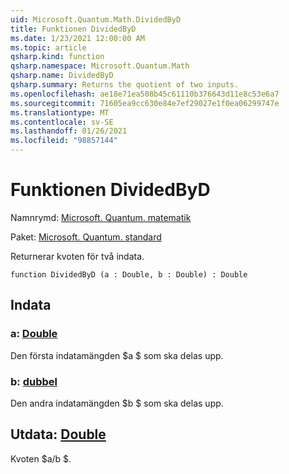 ```yaml
---
uid: Microsoft.Quantum.Math.DividedByD
title: Funktionen DividedByD
ms.date: 1/23/2021 12:00:00 AM
ms.topic: article
qsharp.kind: function
qsharp.namespace: Microsoft.Quantum.Math
qsharp.name: DividedByD
qsharp.summary: Returns the quotient of two inputs.
ms.openlocfilehash: ae18e71ea508b45c61110b376643d11e8c53e6a7
ms.sourcegitcommit: 71605ea9cc630e84e7ef29027e1f0ea06299747e
ms.translationtype: MT
ms.contentlocale: sv-SE
ms.lasthandoff: 01/26/2021
ms.locfileid: "98857144"
---
```

# <a name="dividedbyd-function"></a>Funktionen DividedByD

Namnrymd: [Microsoft. Quantum. matematik](xref:Microsoft.Quantum.Math)

Paket: [Microsoft. Quantum. standard](https://nuget.org/packages/Microsoft.Quantum.Standard)


Returnerar kvoten för två indata.

```qsharp
function DividedByD (a : Double, b : Double) : Double
```


## <a name="input"></a>Indata

### <a name="a--double"></a>a: [Double](xref:microsoft.quantum.lang-ref.double)

Den första indatamängden $a $ som ska delas upp.


### <a name="b--double"></a>b: [dubbel](xref:microsoft.quantum.lang-ref.double)

Den andra indatamängden $b $ som ska delas upp.



## <a name="output--double"></a>Utdata: [Double](xref:microsoft.quantum.lang-ref.double)

Kvoten $a/b $.